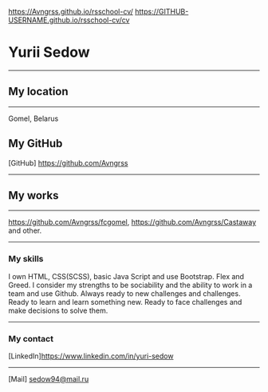 https://Avngrss.github.io/rsschool-cv/
https://GITHUB-USERNAME.github.io/rsschool-cv/cv

# Yurii Sedow
***
## My location
***
Gomel, Belarus
## My GitHub
[GitHub] https://github.com/Avngrss
***
## My works
***
https://github.com/Avngrss/fcgomel, https://github.com/Avngrss/Castaway and other.
***
### My skills
I own HTML, CSS(SCSS), basic Java Script and use Bootstrap. Flex and Greed.
I consider my strengths to be sociability and the ability to work in a team and use Github.
Always ready to new challenges and challenges. Ready to learn and learn something new.
Ready to face challenges and make decisions to solve them.
***
### My contact
[LinkedIn]https://www.linkedin.com/in/yuri-sedow
****
[Mail] sedow94@mail.ru
